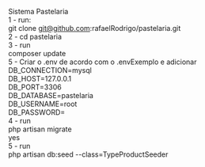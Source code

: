 Sistema Pastelaria
<br>
1 - run:<br>
    git clone git@github.com:rafaelRodrigo/pastelaria.git<br>
2 - cd pastelaria<br>
3 - run<br>
    composer update<br>
5 - Criar o .env de acordo com o .envExemplo e adicionar <br>
    DB_CONNECTION=mysql<br>
    DB_HOST=127.0.0.1<br>
    DB_PORT=3306<br>
    DB_DATABASE=pastelaria<br>
    DB_USERNAME=root<br>
    DB_PASSWORD=<br>
4 - run <br>
    php artisan migrate<br>
    yes<br>
5 - run <br>
    php artisan db:seed --class=TypeProductSeeder<br>
